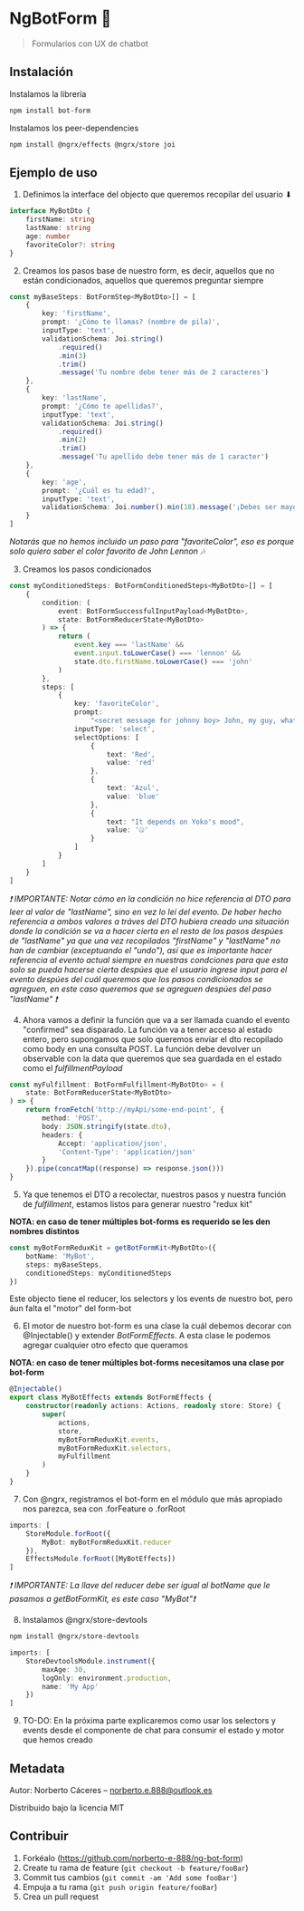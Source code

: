# NgBotForm 🤖

> Formularios con UX de chatbot

<!-- ![](header.png) -->

## Instalación

Instalamos la librería

```sh
npm install bot-form
```

Instalamos los peer-dependencies

```sh
npm install @ngrx/effects @ngrx/store joi
```

## Ejemplo de uso

1. Definimos la interface del objecto que queremos recopilar del usuario ⬇

```typescript
interface MyBotDto {
	firstName: string
	lastName: string
	age: number
	favoriteColor?: string
}
```

2. Creamos los pasos base de nuestro form, es decir, aquellos que no están condicionados, aquellos que queremos preguntar siempre

```typescript
const myBaseSteps: BotFormStep<MyBotDto>[] = [
	{
		key: 'firstName',
		prompt: '¿Cómo te llamas? (nombre de pila)',
		inputType: 'text',
		validationSchema: Joi.string()
			.required()
			.min(3)
			.trim()
			.message('Tu nombre debe tener más de 2 caracteres')
	},
	{
		key: 'lastName',
		prompt: '¿Cómo te apellidas?',
		inputType: 'text',
		validationSchema: Joi.string()
			.required()
			.min(2)
			.trim()
			.message('Tu apellido debe tener más de 1 caracter')
	},
	{
		key: 'age',
		prompt: '¿Cuál es tu edad?',
		inputType: 'text',
		validationSchema: Joi.number().min(18).message('¡Debes ser mayor de edad!')
	}
]
```

_Notarás que no hemos incluido un paso para "favoriteColor", eso es porque solo quiero saber el color favorito de John Lennon 🎶_

3. Creamos los pasos condicionados

```typescript
const myConditionedSteps: BotFormConditionedSteps<MyBotDto>[] = [
	{
		condition: (
			event: BotFormSuccessfulInputPayload<MyBotDto>,
			state: BotFormReducerState<MyBotDto>
		) => {
			return (
				event.key === 'lastName' &&
				event.input.toLowerCase() === 'lennon' &&
				state.dto.firstName.toLowerCase() === 'john'
			)
		},
		steps: [
			{
				key: 'favoriteColor',
				prompt:
					"<secret message for johnny boy> John, my guy, what's yer favorite colour mate?",
				inputType: 'select',
				selectOptions: [
					{
						text: 'Red',
						value: 'red'
					},
					{
						text: 'Azul',
						value: 'blue'
					},
					{
						text: "It depends on Yoko's mood",
						value: '🤐'
					}
				]
			}
		]
	}
]
```

_❗ IMPORTANTE: Notar cómo en la condición no hice referencia al DTO para leer al valor de "lastName", sino en vez lo leí del evento. De haber hecho referencia a ambos valores a tráves del DTO hubiera creado una situación donde la condición se va a hacer cierta en el resto de los pasos despúes de "lastName" ya que una vez recopilados "firstName" y "lastName" no han de cambiar (exceptuando el "undo"), así que es importante hacer referencia al evento actual siempre en nuestras condciones para que esta solo se pueda hacerse cierta despúes que el usuario ingrese input para el evento despúes del cuál queremos que los pasos condicionados se agreguen, en este caso queremos que se agreguen despúes del paso "lastName" ❗_

4. Ahora vamos a definir la función que va a ser llamada cuando el evento "confirmed" sea disparado. La función va a tener acceso al estado entero, pero supongamos que solo queremos enviar el dto recopilado como body en una consulta POST. La función debe devolver un observable con la data que queremos que sea guardada en el estado como el _fulfillmentPayload_

```typescript
const myFulfillment: BotFormFulfillment<MyBotDto> = (
	state: BotFormReducerState<MyBotDto>
) => {
	return fromFetch('http://myApi/some-end-point', {
		method: 'POST',
		body: JSON.stringify(state.dto),
		headers: {
			Accept: 'application/json',
			'Content-Type': 'application/json'
		}
	}).pipe(concatMap((response) => response.json()))
}
```

5. Ya que tenemos el DTO a recolectar, nuestros pasos y nuestra función de _fulfillment_, estamos listos para generar nuestro "redux kit"

**NOTA: en caso de tener múltiples bot-forms es requerido se les den nombres distintos**

```typescript
const myBotFormReduxKit = getBotFormKit<MyBotDto>({
	botName: 'MyBot',
	steps: myBaseSteps,
	conditionedSteps: myConditionedSteps
})
```

Este objecto tiene el reducer, los selectors y los events de nuestro bot, pero áun falta el "motor" del form-bot

6. El motor de nuestro bot-form es una clase la cuál debemos decorar con @Injectable() y extender _BotFormEffects_. A esta clase le podemos agregar cualquier otro efecto que queramos

**NOTA: en caso de tener múltiples bot-forms necesitamos una clase por bot-form**

```typescript
@Injectable()
export class MyBotEffects extends BotFormEffects {
	constructor(readonly actions: Actions, readonly store: Store) {
		super(
			actions,
			store,
			myBotFormReduxKit.events,
			myBotFormReduxKit.selectors,
			myFulfillment
		)
	}
}
```

7. Con @ngrx, registramos el bot-form en el módulo que más apropiado nos parezca, sea con .forFeature o .forRoot

```typescript
imports: [
	StoreModule.forRoot({
		MyBot: myBotFormReduxKit.reducer
	}),
	EffectsModule.forRoot([MyBotEffects])
]
```

_❗ IMPORTANTE: La llave del reducer debe ser igual al botName que le pasamos a getBotFormKit, es este caso "MyBot"❗_

8. Instalamos @ngrx/store-devtools

```sh
npm install @ngrx/store-devtools
```

```typescript
imports: [
	StoreDevtoolsModule.instrument({
		maxAge: 30,
		logOnly: environment.production,
		name: 'My App'
	})
]
```

9. TO-DO: En la próxima parte explicaremos como usar los selectors y events desde el componente de chat para consumir el estado y motor que hemos creado

## Metadata

Autor: Norberto Cáceres – norberto.e.888@outlook.es

Distribuido bajo la licencia MIT

## Contribuir

1. Forkéalo (https://github.com/norberto-e-888/ng-bot-form)
2. Create tu rama de feature (`git checkout -b feature/fooBar`)
3. Commit tus cambios (`git commit -am 'Add some fooBar'`)
4. Empuja a tu rama (`git push origin feature/fooBar`)
5. Crea un pull request
